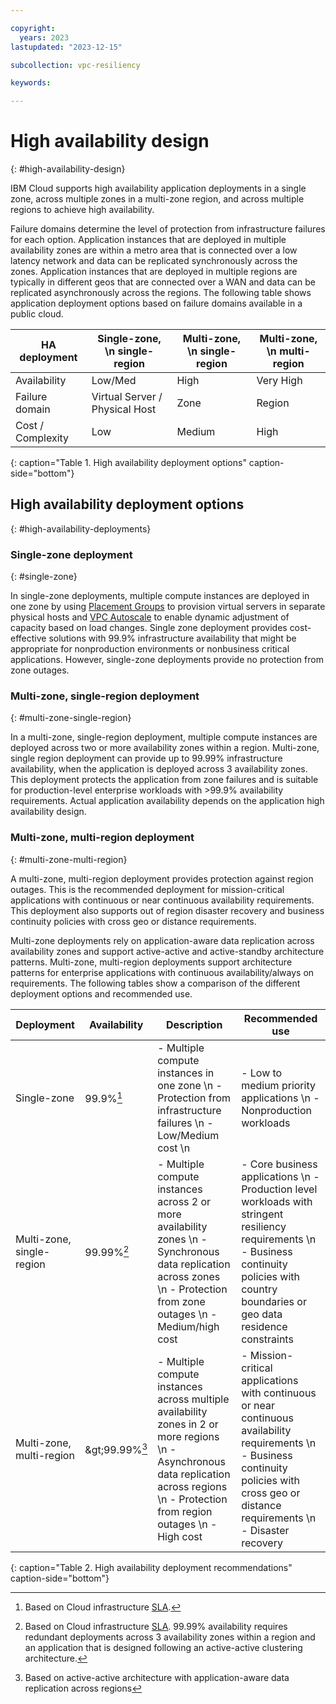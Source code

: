 ```yaml
---

copyright:
  years: 2023
lastupdated: "2023-12-15"

subcollection: vpc-resiliency

keywords:

---
```


# High availability design
{: #high-availability-design}

IBM Cloud supports high availability application deployments in a single zone, across multiple zones in a multi-zone region, and across multiple regions to achieve high availability.

Failure domains determine the level of protection from infrastructure failures for each option. Application instances that are deployed in multiple availability zones are within a metro area that is connected over a low latency network and data can be replicated synchronously across the zones. Application instances that are deployed in multiple regions are typically in different geos that are connected over a WAN and data can be replicated asynchronously across the regions. The following table shows application deployment options based on failure domains available in a public cloud.

| HA deployment | Single-zone, \n single-region | Multi-zone, \n single-region | Multi-zone, \n multi-region |
|-------------------|-----------------------------------|------------------------------------|-----------------------------------|
| Availability      | Low/Med                           | High                               | Very High                         |
| Failure domain    | Virtual Server / Physical Host    | Zone                               | Region                            |
| Cost / Complexity | Low                               | Medium                             | High                              |
{: caption="Table 1. High availability deployment options" caption-side="bottom"}

## High availability deployment options
{: #high-availability-deployments}

### Single-zone deployment
{: #single-zone}

In single-zone deployments, multiple compute instances are deployed in one zone by using [Placement Groups](/docs/vpc?topic=vpc-about-placement-groups-for-vpc) to provision virtual servers in separate physical hosts and [VPC Autoscale](/docs/vpc?topic=vpc-creating-auto-scale-instance-group) to enable dynamic adjustment of capacity based on load changes. Single zone deployment provides cost-effective solutions with 99.9% infrastructure availability that might be appropriate for nonproduction environments or nonbusiness critical applications. However, single-zone deployments provide no protection from zone outages.

### Multi-zone, single-region deployment
{: #multi-zone-single-region}

In a multi-zone, single-region deployment, multiple compute instances are deployed across two or more availability zones within a region. Multi-zone, single region deployment can provide up to 99.99% infrastructure availability, when the application is deployed across 3 availability zones. This deployment protects the application from zone failures and is suitable for production-level enterprise workloads with \>99.9% availability requirements. Actual application availability depends on the application high availability design.

### Multi-zone, multi-region deployment
{: #multi-zone-multi-region}

A multi-zone, multi-region deployment provides protection against region outages. This is the recommended deployment for mission-critical applications with continuous or near continuous availability requirements. This deployment also supports out of region disaster recovery and business continuity policies with cross geo or distance requirements.

Multi-zone deployments rely on application-aware data replication across availability zones and support active-active and active-standby architecture patterns. Multi-zone, multi-region deployments support architecture patterns for enterprise applications with continuous availability/always on requirements. The following tables show a comparison of the different deployment options and recommended use.

| Deployment    | Availability | Description   | Recommended use   |
|------------------|------------------|------------------|------------------|
| Single-zone                | 99.9%[^footnote1]           | - Multiple compute instances in one zone \n - Protection from infrastructure failures \n - Low/Medium cost \n | - Low to medium priority applications \n - Nonproduction workloads |
| Multi-zone, single-region | 99.99%[^footnote2]          | - Multiple compute instances across 2 or more availability zones \n - Synchronous data replication across zones \n - Protection from zone outages \n - Medium/high cost | - Core business applications \n - Production level workloads with stringent resiliency requirements \n - Business continuity policies with country boundaries or geo data residence constraints |
| Multi-zone, multi-region  | &amp;gt;99.99%[^footnote3]        | - Multiple compute instances across multiple availability zones in 2 or more regions \n - Asynchronous data replication across regions \n - Protection from region outages \n - High cost | - Mission-critical applications with continuous or near continuous availability requirements \n - Business continuity policies with cross geo or distance requirements \n - Disaster recovery |
{: caption="Table 2. High availability deployment recommendations" caption-side="bottom"}

[^footnote1]: Based on Cloud infrastructure [SLA](https://www.ibm.com/support/customer/csol/terms/?id=i126-9268&lc=en#detail-document).

[^footnote2]: Based on Cloud infrastructure [SLA](https://www.ibm.com/support/customer/csol/terms/?id=i126-9268&lc=en#detail-document). 99.99% availability requires redundant deployments across 3 availability zones within a region and an application that is designed following an active-active clustering architecture.

[^footnote3]: Based on active-active architecture with application-aware data replication across regions
